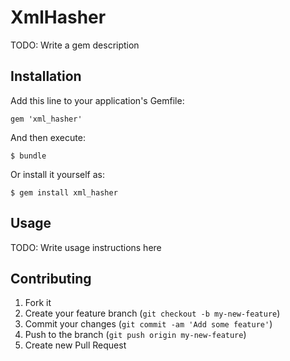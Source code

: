 # XmlHasher

TODO: Write a gem description

## Installation

Add this line to your application's Gemfile:

    gem 'xml_hasher'

And then execute:

    $ bundle

Or install it yourself as:

    $ gem install xml_hasher

## Usage

TODO: Write usage instructions here

## Contributing

1. Fork it
2. Create your feature branch (`git checkout -b my-new-feature`)
3. Commit your changes (`git commit -am 'Add some feature'`)
4. Push to the branch (`git push origin my-new-feature`)
5. Create new Pull Request
